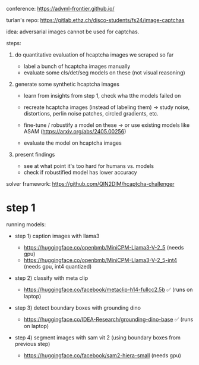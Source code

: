 conference: https://advml-frontier.github.io/

turlan's repo: https://gitlab.ethz.ch/disco-students/fs24/image-captchas

idea: adversarial images cannot be used for captchas.

steps:

1. do quantitative evaluation of hcaptcha images we scraped so far

    - label a bunch of hcaptcha images manually
    - evaluate some cls/det/seg models on these (not visual reasoning)

2. generate some synthetic hcaptcha images
    
    - learn from insights from step 1, check wha tthe models failed on

    - recreate hcaptcha images (instead of labeling them) -> study noise, distortions, perlin noise patches, circled gradients, etc.
    - fine-tune / robustify a model on these -> or use existing models like ASAM (https://arxiv.org/abs/2405.00256)
    - evaluate the model on hcaptcha images

3. present findings

    - see at what point it's too hard for humans vs. models
    - check if robustified model has lower accuracy

solver framework: https://github.com/QIN2DIM/hcaptcha-challenger


<!--

next steps:

- start writing, try to present the results we've already got

    - start writing first, don't expand the project in too far
    - ie. "all of our models perform badly on the masked images" -> generate datasets, plot metrics such as acc@1, acc@5, write ~6 pages (see: https://pytorch.org/vision/stable/datasets.html)
    - mask variables (ie. alpha intensity, ...) -> 4 patterns are enough for now
    - word clouds
    - resolution (try higher res datasets with >256px, maybe downscale if too large), take a dozen images per category, a fraction will suffice
    - use standard cls/seg datasets

- use the labels from the models train set (closed vocabulary)
- use cosine distance in latent space to measure cls error
- use chatgpt key for now instead of llamav3

rough paper structure:

- image models are struggeling
    - give some motivating examples, ie. the sam2 error
- related work
- show which examples the models have been struggling on (turlans results) and what we can learn from that
- try natural adversarial examples and out of distribution datasets (find image models that have been trained on this)
- apply some of these masks / filters, then adversarially train and measure robustness

-->


# step 1

running models:

- step 1) caption images with llama3

    - https://huggingface.co/openbmb/MiniCPM-Llama3-V-2_5 (needs gpu)
    - https://huggingface.co/openbmb/MiniCPM-Llama3-V-2_5-int4 (needs gpu, int4 quantized)

- step 2) classify with meta clip

    - https://huggingface.co/facebook/metaclip-h14-fullcc2.5b ✅ (runs on laptop)

- step 3) detect boundary boxes with grounding dino

    - https://huggingface.co/IDEA-Research/grounding-dino-base ✅ (runs on laptop)

- step 4) segment images with sam vit 2 (using boundary boxes from previous step)

    - https://huggingface.co/facebook/sam2-hiera-small (needs gpu)





<!--

# step 2

generating synthetic hcaptcha images:

- https://huggingface.co/black-forest-labs/FLUX.1-dev (needs gpu)

-->

<!--

adversarial examples:

- torchattack library
- roz:
    - https://github.com/wang-research-lab/roz/blob/main/scripts/common_adversarial_attack/attack.py
    - https://github.com/wang-research-lab/roz/blob/main/download_cifar.py
    - https://github.com/wang-research-lab/roz/blob/main/scripts/common_adversarial_attack/run_common_adversarial_attack.py
- pwc:
    - https://paperswithcode.com/task/adversarial-attack
    - https://paperswithcode.com/task/real-world-adversarial-attack
    - https://paperswithcode.com/task/adversarial-attack-detection

naturally occurring adversarial examples:

- https://github.com/hendrycks/natural-adv-examples

datasets:

- aggregators:
    - https://datasetninja.com/
    - https://huggingface.co/datasets
- captchas:
    - https://github.com/orlov-ai/hcaptcha-dataset
    - https://github.com/Inefficacy/Captcha-Datasets
    - https://www.kaggle.com/datasets/mikhailma/test-dataset
    - https://www.kaggle.com/datasets/cry2003/google-recaptcha-v2-images
    - https://datasetninja.com/google-recaptcha-image

-->
